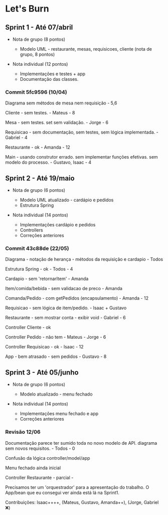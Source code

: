 # Let's Burn

## Sprint 1 - Até 07/abril
  - Nota de grupo (8 pontos)
    - Modelo UML - restaurante, mesas, requisicoes, cliente (nota de grupo, 8 pontos)
	
  - Nota individual (12 pontos)
    - Implementações e testes + app
    - Documentação das classes.

### Commit 5fc9596 (10/04)
Diagrama sem métodos de mesa nem requisição - 5,6

Cliente - sem testes. - Mateus - 8

Mesa - sem testes. set sem validação. - Jorge - 6

Requisicao - sem documentação, sem testes, sem lógica implementada. - Gabriel - 4

Restaurante - ok - Amanda - 12

Main - usando construtor errado. sem implementar funções efetivas. sem modelo do processo. - Gustavo, Isaac - 4

## Sprint 2 - Até 19/maio
  - Nota de grupo (6 pontos)
    - Modelo UML atualizado - cardápio e pedidos
	- Estrutura Spring
  
  - Nota individual (14 pontos)	
    - Implementações cardápio e pedidos
    - Controllers
    - Correções anteriores

### Commit 43c88de (22/05)
Diagrama - notação de herança - métodos da requisição e cardapio - Todos 

Estrutura Spring - ok - Todos - 4

Cardapio - sem 'retornarItem' - Amanda 

Item/comida/bebida - sem validacao de preco - Amanda 

Comanda/Pedido - com getPedidos (encapsulamento) - Amanda - 12

Requisicao - sem lógica de item/pedido. -  Isaac + Gustavo

Restaurante - sem mostrar conta - exibir void - Gabriel - 6

Controller Cliente - ok 

Controller Pedido - não tem - Mateus - Jorge - 6 

Controller Requisicao - ok - Isaac - 12

App - bem atrasado - sem pedidos - Gustavo - 8

## Sprint 3 - Até 05/junho
  - Nota de grupo (6 pontos)
    - Modelo atualizado - menu fechado
  
  - Nota individual (14 pontos)	
    - Implementações menu fechado e app
    - Correções anteriores

### Revisão 12/06

Documentação parece ter sumido toda no novo modelo de API. diagrama sem novos requisitos. - Todos - 0

Confusão da lógica controller/model/app

Menu fechado ainda inicial

Controller Restaurante - parcial - 

Precisamos ter um 'orquestrador' para a apresentação do trabalho. O App/bean que eu consegui ver ainda está lá na Sprint1.

Contribuições: Isaac++++, (Mateus, Gustavo, Amanda++), (Jorge, Gabriel ❌)
	
	
	

	
